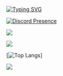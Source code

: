 
[![Typing SVG](https://readme-typing-svg.herokuapp.com?font=Source+Code+Pro&size=30&color=5960FA&lines=Hi+There!+I'm+Divyam)](https://git.io/typing-svg)


[![Discord Presence](https://lanyard.cnrad.dev/api/780721106838618112 )](https://discord.com/users/780721106838618112 )


![](https://github-readme-stats.vercel.app/api?username=DivyamSamarwal&theme=tokyonight)

![](https://github-readme-streak-stats.herokuapp.com/?user=DivyamSamarwal&theme=tokyonight)

[![Top Langs](https://github-readme-stats.vercel.app/api/top-langs/?username=DivyamSamarwal&theme=tokyonight)]


![](https://komarev.com/ghpvc/?username=DivyamSamarwal)


